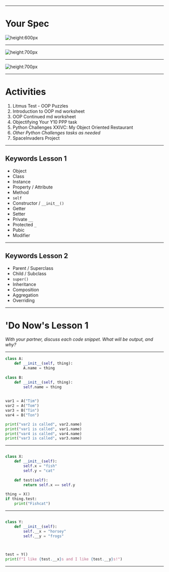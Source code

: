 
---
# Your Spec


![height:600px](media/oop_spec_ss_01.png)

---

![height:700px](media/oop_spec_ss_02.png)

---

![height:700px](media/oop_spec_ss_03.png)

---

# Activities

1) Litmus Test - OOP Puzzles
2) Introduction to OOP md worksheet
3) OOP Continued md worksheet
4) Objectifying Your Y10 PPP task
5) Python Challenges XXIVC: My Object Oriented Restaurant
6) *Other Python Challenges tasks as needed*
7) SpaceInvaders Project

---
## Keywords Lesson 1


* Object
* Class
* Instance
* Property / Attribute
* Method
* `self`
* Constructor / `__init__()`
* Getter
* Setter
* Private `__`
* Protected `_`
* Pubic
* Modifier


---

## Keywords Lesson 2

* Parent / Superclass
* Child / Subclass
* `super()`
* Inheritance
* Composition
* Aggregation
* Overriding

---
# 'Do Now's Lesson 1

_With your partner, discuss each code snippet. What will be output, and why?_

---

```python
class A:
	def __init__(self, thing):
		A.name = thing
		
class B:
	def __init__(self, thing):
		self.name = thing
		
		
var1 = A("Tim")
var2 = A("Tom")
var3 = B("Tin")
var4 = B("Ton")

print("var2 is called", var2.name)
print("var1 is called", var1.name)
print("var4 is called", var4.name)
print("var3 is called", var3.name)

```

---


```python

class X:
	def __init__(self):
		self.x = "fish"
		self.y = "cat"
	
	def test(self):
		return self.x == self.y
		
thing = X()
if thing.test:
	print("Fishcat")
```

---


```python

class Y:
	def __init__(self):
		self.__x = "horsey"
		self.__y = "frogs"
	

		
test = Y()
print(f"I like {test.__x}s and I like {test.__y}s!")
```

---